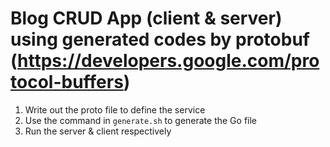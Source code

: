 # Blog CRUD App (client & server) using generated codes by protobuf (https://developers.google.com/protocol-buffers)

 1. Write out the proto file to define the service
 2. Use the command in `generate.sh` to generate the Go file
 3. Run the server & client respectively